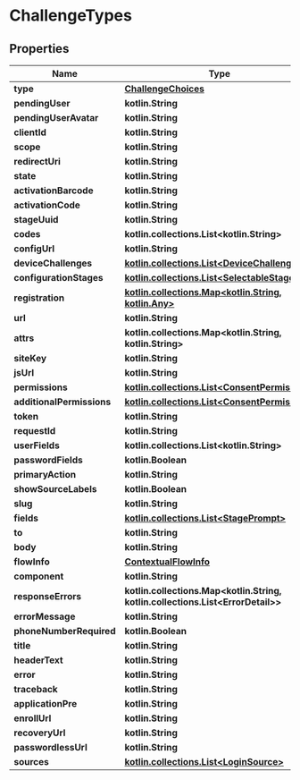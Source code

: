 
# ChallengeTypes

## Properties
Name | Type | Description | Notes
------------ | ------------- | ------------- | -------------
**type** | [**ChallengeChoices**](ChallengeChoices.md) |  | 
**pendingUser** | **kotlin.String** |  | 
**pendingUserAvatar** | **kotlin.String** |  | 
**clientId** | **kotlin.String** |  | 
**scope** | **kotlin.String** |  | 
**redirectUri** | **kotlin.String** |  | 
**state** | **kotlin.String** |  | 
**activationBarcode** | **kotlin.String** |  | 
**activationCode** | **kotlin.String** |  | 
**stageUuid** | **kotlin.String** |  | 
**codes** | **kotlin.collections.List&lt;kotlin.String&gt;** |  | 
**configUrl** | **kotlin.String** |  | 
**deviceChallenges** | [**kotlin.collections.List&lt;DeviceChallenge&gt;**](DeviceChallenge.md) |  | 
**configurationStages** | [**kotlin.collections.List&lt;SelectableStage&gt;**](SelectableStage.md) |  | 
**registration** | [**kotlin.collections.Map&lt;kotlin.String, kotlin.Any&gt;**](kotlin.Any.md) |  | 
**url** | **kotlin.String** |  | 
**attrs** | **kotlin.collections.Map&lt;kotlin.String, kotlin.String&gt;** |  | 
**siteKey** | **kotlin.String** |  | 
**jsUrl** | **kotlin.String** |  | 
**permissions** | [**kotlin.collections.List&lt;ConsentPermission&gt;**](ConsentPermission.md) |  | 
**additionalPermissions** | [**kotlin.collections.List&lt;ConsentPermission&gt;**](ConsentPermission.md) |  | 
**token** | **kotlin.String** |  | 
**requestId** | **kotlin.String** |  | 
**userFields** | **kotlin.collections.List&lt;kotlin.String&gt;** |  | 
**passwordFields** | **kotlin.Boolean** |  | 
**primaryAction** | **kotlin.String** |  | 
**showSourceLabels** | **kotlin.Boolean** |  | 
**slug** | **kotlin.String** |  | 
**fields** | [**kotlin.collections.List&lt;StagePrompt&gt;**](StagePrompt.md) |  | 
**to** | **kotlin.String** |  | 
**body** | **kotlin.String** |  | 
**flowInfo** | [**ContextualFlowInfo**](ContextualFlowInfo.md) |  |  [optional]
**component** | **kotlin.String** |  |  [optional]
**responseErrors** | **kotlin.collections.Map&lt;kotlin.String, kotlin.collections.List&lt;ErrorDetail&gt;&gt;** |  |  [optional]
**errorMessage** | **kotlin.String** |  |  [optional]
**phoneNumberRequired** | **kotlin.Boolean** |  |  [optional]
**title** | **kotlin.String** |  |  [optional]
**headerText** | **kotlin.String** |  |  [optional]
**error** | **kotlin.String** |  |  [optional]
**traceback** | **kotlin.String** |  |  [optional]
**applicationPre** | **kotlin.String** |  |  [optional]
**enrollUrl** | **kotlin.String** |  |  [optional]
**recoveryUrl** | **kotlin.String** |  |  [optional]
**passwordlessUrl** | **kotlin.String** |  |  [optional]
**sources** | [**kotlin.collections.List&lt;LoginSource&gt;**](LoginSource.md) |  |  [optional]



